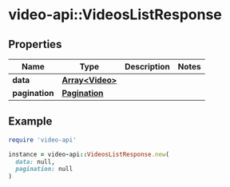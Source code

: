 # video-api::VideosListResponse

## Properties

| Name | Type | Description | Notes |
| ---- | ---- | ----------- | ----- |
| **data** | [**Array&lt;Video&gt;**](Video.md) |  |  |
| **pagination** | [**Pagination**](Pagination.md) |  |  |

## Example

```ruby
require 'video-api'

instance = video-api::VideosListResponse.new(
  data: null,
  pagination: null
)
```

